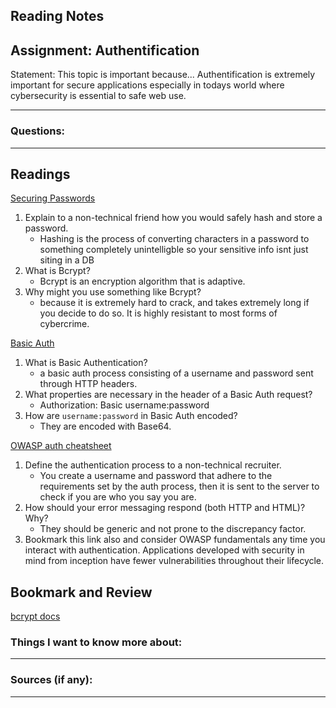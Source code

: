 ## Reading Notes
## Assignment: Authentification

Statement: This topic is important because... Authentification is extremely important for secure applications especially in todays world where cybersecurity is essential to safe web use.
___

### Questions:
___

## Readings

[Securing Passwords](https://thehackernews.com/2014/04/securing-passwords-with-bcrypt-hashing.html)

1.  Explain to a non-technical friend how you would safely hash and store a password.
    - Hashing is the process of converting characters in a password to something completely unintelligble so your sensitive info isnt just siting in a DB
2.  What is Bcrypt?
	- Bcrypt is an encryption algorithm that is adaptive.
3.  Why might you use something like Bcrypt?
	- because it is extremely hard to crack, and takes extremely long if you decide to do so. It is highly resistant to most forms of cybercrime.

[Basic Auth](https://en.wikipedia.org/wiki/Basic_access_authentication)

1.  What is Basic Authentication?
	- a basic auth process consisting of a username and password sent through HTTP headers.
2.  What properties are necessary in the header of a Basic Auth request?
	- Authorization: Basic username:password
1.  How are `username:password` in Basic Auth encoded?
	- They are encoded with Base64.

[OWASP auth cheatsheet](https://www.owasp.org/index.php/Authentication_Cheat_Sheet)

1.  Define the authentication process to a non-technical recruiter.
	- You create a username and password that adhere to the requirements set by the auth process, then it is sent to the server to check if you are who you say you are.
2.  How should your error messaging respond (both HTTP and HTML)? Why?
	- They should be generic and not prone to the discrepancy factor.
3.  Bookmark this link also and consider OWASP fundamentals any time you interact with authentication. Applications developed with security in mind from inception have fewer vulnerabilities throughout their lifecycle.

## Bookmark and Review

[bcrypt docs](https://www.npmjs.com/package/bcrypt)



### Things I want to know more about:
___


### Sources (if any):
___
